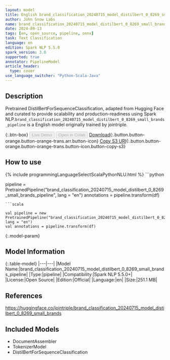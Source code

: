 ```yaml
---
layout: model
title: English brand_classification_20240715_model_distilbert_0_8269_small_brands_pipeline pipeline DistilBertForSequenceClassification from jointriple
author: John Snow Labs
name: brand_classification_20240715_model_distilbert_0_8269_small_brands_pipeline
date: 2024-09-13
tags: [en, open_source, pipeline, onnx]
task: Text Classification
language: en
edition: Spark NLP 5.5.0
spark_version: 3.0
supported: true
annotator: PipelineModel
article_header:
  type: cover
use_language_switcher: "Python-Scala-Java"
---
```


## Description

Pretrained DistilBertForSequenceClassification, adapted from Hugging Face and curated to provide scalability and production-readiness using Spark NLP.`brand_classification_20240715_model_distilbert_0_8269_small_brands_pipeline` is a English model originally trained by jointriple.

{:.btn-box}
<button class="button button-orange" disabled>Live Demo</button>
<button class="button button-orange" disabled>Open in Colab</button>
[Download](https://s3.amazonaws.com/auxdata.johnsnowlabs.com/public/models/brand_classification_20240715_model_distilbert_0_8269_small_brands_pipeline_en_5.5.0_3.0_1726242758009.zip){:.button.button-orange.button-orange-trans.arr.button-icon}
[Copy S3 URI](s3://auxdata.johnsnowlabs.com/public/models/brand_classification_20240715_model_distilbert_0_8269_small_brands_pipeline_en_5.5.0_3.0_1726242758009.zip){:.button.button-orange.button-orange-trans.button-icon.button-copy-s3}

## How to use



<div class="tabs-box" markdown="1">
{% include programmingLanguageSelectScalaPythonNLU.html %}
```python

pipeline = PretrainedPipeline("brand_classification_20240715_model_distilbert_0_8269_small_brands_pipeline", lang = "en")
annotations =  pipeline.transform(df)   

```
```scala

val pipeline = new PretrainedPipeline("brand_classification_20240715_model_distilbert_0_8269_small_brands_pipeline", lang = "en")
val annotations = pipeline.transform(df)

```
</div>

{:.model-param}
## Model Information

{:.table-model}
|---|---|
|Model Name:|brand_classification_20240715_model_distilbert_0_8269_small_brands_pipeline|
|Type:|pipeline|
|Compatibility:|Spark NLP 5.5.0+|
|License:|Open Source|
|Edition:|Official|
|Language:|en|
|Size:|251.1 MB|

## References

https://huggingface.co/jointriple/brand_classification_20240715_model_distilbert_0_8269_small_brands

## Included Models

- DocumentAssembler
- TokenizerModel
- DistilBertForSequenceClassification